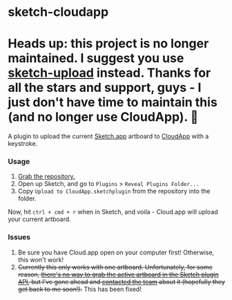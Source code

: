 # sketch-cloudapp

# Heads up: this project is no longer maintained. I suggest you use [sketch-upload](https://github.com/jelias/sketch-upload) instead. Thanks for all the stars and support, guys - I just don't have time to maintain this (and no longer use CloudApp). :yellow_heart:

A plugin to upload the current [Sketch.app](http://bohemiancoding.com/sketch/) artboard to [CloudApp](http://www.getcloudapp.com/) with a keystroke.

### Usage

1. [Grab the repository.](https://github.com/cdl/sketch-cloudapp/archive/master.zip)
2. Open up Sketch, and go to `Plugins` > `Reveal Plugins Folder...`
3. Copy `Upload to CloudApp.sketchplugin` from the repository into the folder.

Now, hit `ctrl + cmd + r` when in Sketch, and voila - Cloud.app will upload your current artboard.

### Issues

1. Be sure you have Cloud.app open on your computer first! Otherwise, this won't work!
2. ~~Currently this only works with one artboard. Unfortunately, for some reason, [there's no way to grab the active artboard in the Sketch plugin API](http://bohemiancoding.com/sketch/support/developer/03-reference/MSArtboardGroup.html), but I've gone ahead and [contacted the team](https://twitter.com/cdl/status/458365170520031232) about it (hopefully they get back to me soon!).~~ This has been fixed!